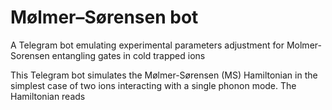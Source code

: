 # Mølmer–Sørensen bot
A Telegram bot emulating experimental parameters adjustment for Molmer-Sorensen entangling gates in cold trapped ions

This Telegram bot simulates the Mølmer-Sørensen (MS) Hamiltonian in the simplest case of two ions interacting with a single phonon mode. The Hamiltonian reads
